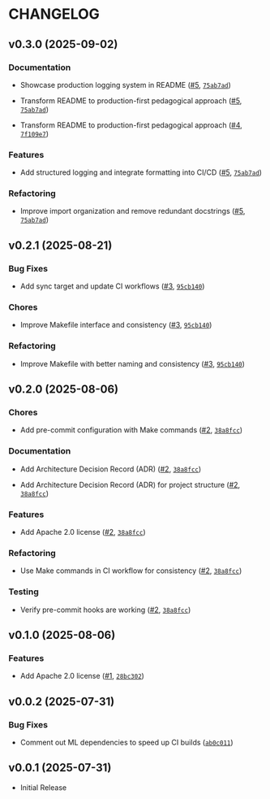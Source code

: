 # CHANGELOG

<!-- version list -->

## v0.3.0 (2025-09-02)

### Documentation

- Showcase production logging system in README
  ([#5](https://github.com/ai-enhanced-engineer/ai-base-template/pull/5),
  [`75ab7ad`](https://github.com/ai-enhanced-engineer/ai-base-template/commit/75ab7ad3fa027447c2b360fece807fac2d737141))

- Transform README to production-first pedagogical approach
  ([#5](https://github.com/ai-enhanced-engineer/ai-base-template/pull/5),
  [`75ab7ad`](https://github.com/ai-enhanced-engineer/ai-base-template/commit/75ab7ad3fa027447c2b360fece807fac2d737141))

- Transform README to production-first pedagogical approach
  ([#4](https://github.com/ai-enhanced-engineer/ai-base-template/pull/4),
  [`7f109e7`](https://github.com/ai-enhanced-engineer/ai-base-template/commit/7f109e7ba6a968d7b67caed39f58d0a6c3fdf83e))

### Features

- Add structured logging and integrate formatting into CI/CD
  ([#5](https://github.com/ai-enhanced-engineer/ai-base-template/pull/5),
  [`75ab7ad`](https://github.com/ai-enhanced-engineer/ai-base-template/commit/75ab7ad3fa027447c2b360fece807fac2d737141))

### Refactoring

- Improve import organization and remove redundant docstrings
  ([#5](https://github.com/ai-enhanced-engineer/ai-base-template/pull/5),
  [`75ab7ad`](https://github.com/ai-enhanced-engineer/ai-base-template/commit/75ab7ad3fa027447c2b360fece807fac2d737141))


## v0.2.1 (2025-08-21)

### Bug Fixes

- Add sync target and update CI workflows
  ([#3](https://github.com/ai-enhanced-engineer/ai-base-template/pull/3),
  [`95cb140`](https://github.com/ai-enhanced-engineer/ai-base-template/commit/95cb140b7bc7f2a619bbe0731b96129ccf42a122))

### Chores

- Improve Makefile interface and consistency
  ([#3](https://github.com/ai-enhanced-engineer/ai-base-template/pull/3),
  [`95cb140`](https://github.com/ai-enhanced-engineer/ai-base-template/commit/95cb140b7bc7f2a619bbe0731b96129ccf42a122))

### Refactoring

- Improve Makefile with better naming and consistency
  ([#3](https://github.com/ai-enhanced-engineer/ai-base-template/pull/3),
  [`95cb140`](https://github.com/ai-enhanced-engineer/ai-base-template/commit/95cb140b7bc7f2a619bbe0731b96129ccf42a122))


## v0.2.0 (2025-08-06)

### Chores

- Add pre-commit configuration with Make commands
  ([#2](https://github.com/ai-enhanced-engineer/ai-base-template/pull/2),
  [`38a8fcc`](https://github.com/ai-enhanced-engineer/ai-base-template/commit/38a8fccd8e882747ec8879ed1c0afd5db9f77ded))

### Documentation

- Add Architecture Decision Record (ADR)
  ([#2](https://github.com/ai-enhanced-engineer/ai-base-template/pull/2),
  [`38a8fcc`](https://github.com/ai-enhanced-engineer/ai-base-template/commit/38a8fccd8e882747ec8879ed1c0afd5db9f77ded))

- Add Architecture Decision Record (ADR) for project structure
  ([#2](https://github.com/ai-enhanced-engineer/ai-base-template/pull/2),
  [`38a8fcc`](https://github.com/ai-enhanced-engineer/ai-base-template/commit/38a8fccd8e882747ec8879ed1c0afd5db9f77ded))

### Features

- Add Apache 2.0 license ([#2](https://github.com/ai-enhanced-engineer/ai-base-template/pull/2),
  [`38a8fcc`](https://github.com/ai-enhanced-engineer/ai-base-template/commit/38a8fccd8e882747ec8879ed1c0afd5db9f77ded))

### Refactoring

- Use Make commands in CI workflow for consistency
  ([#2](https://github.com/ai-enhanced-engineer/ai-base-template/pull/2),
  [`38a8fcc`](https://github.com/ai-enhanced-engineer/ai-base-template/commit/38a8fccd8e882747ec8879ed1c0afd5db9f77ded))

### Testing

- Verify pre-commit hooks are working
  ([#2](https://github.com/ai-enhanced-engineer/ai-base-template/pull/2),
  [`38a8fcc`](https://github.com/ai-enhanced-engineer/ai-base-template/commit/38a8fccd8e882747ec8879ed1c0afd5db9f77ded))


## v0.1.0 (2025-08-06)

### Features

- Add Apache 2.0 license ([#1](https://github.com/ai-enhanced-engineer/ai-base-template/pull/1),
  [`28bc302`](https://github.com/ai-enhanced-engineer/ai-base-template/commit/28bc3025d31029824b72586ce6b41fa6c128844c))


## v0.0.2 (2025-07-31)

### Bug Fixes

- Comment out ML dependencies to speed up CI builds
  ([`ab0c011`](https://github.com/ai-enhanced-engineer/ai-base-template/commit/ab0c0114d70f745460f532603a4cd90a52d9f00d))


## v0.0.1 (2025-07-31)

- Initial Release
